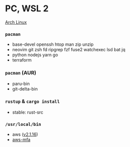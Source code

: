 PC, WSL 2
========
[Arch Linux](https://github.com/yuk7/ArchWSL)

### `pacman`
- base-devel openssh htop man zip unzip
- neovim git zsh fd ripgrep fzf fuse2 watchexec lsd bat jq
- python nodejs yarn go
- terraform

### `pacman` (AUR)
- paru-bin
- git-delta-bin

### `rustup` & `cargo install`
- stable: rust-src

### `/usr/local/bin`
- aws ([v2.1.16](https://github.com/simnalamburt/awscliv2.appimage/releases))
- [aws-mfa](https://github.com/simnalamburt/snippets/blob/master/sh/aws-mfa)
